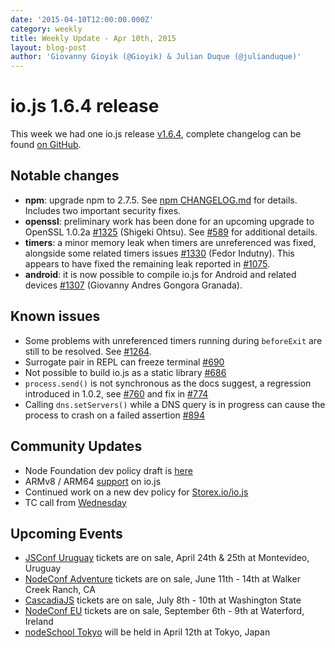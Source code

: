 ```yaml
---
date: '2015-04-10T12:00:00.000Z'
category: weekly
title: Weekly Update - Apr 10th, 2015
layout: blog-post
author: 'Giovanny Gioyik (@Gioyik) & Julian Duque (@julianduque)'
---
```


# io.js 1.6.4 release

This week we had one io.js release [v1.6.4](https://iojs.org/dist/v1.6.4/), complete changelog can be found [on GitHub](https://github.com/nodejs/node/blob/v1.x/CHANGELOG.md).

## Notable changes

- **npm**: upgrade npm to 2.7.5. See [npm CHANGELOG.md](https://github.com/npm/npm/blob/master/CHANGELOG.md#v275-2015-03-26) for details. Includes two important security fixes.
- **openssl**: preliminary work has been done for an upcoming upgrade to OpenSSL 1.0.2a [#1325](https://github.com/nodejs/node/pull/1325) (Shigeki Ohtsu). See [#589](https://github.com/nodejs/node/issues/589) for additional details.
- **timers**: a minor memory leak when timers are unreferenced was fixed, alongside some related timers issues [#1330](https://github.com/nodejs/node/pull/1330) (Fedor Indutny). This appears to have fixed the remaining leak reported in [#1075](https://github.com/nodejs/node/issues/1075).
- **android**: it is now possible to compile io.js for Android and related devices [#1307](https://github.com/nodejs/node/pull/1307) (Giovanny Andres Gongora Granada).

## Known issues

- Some problems with unreferenced timers running during `beforeExit` are still to be resolved. See [#1264](https://github.com/nodejs/node/issues/1264).
- Surrogate pair in REPL can freeze terminal [#690](https://github.com/nodejs/node/issues/690)
- Not possible to build io.js as a static library [#686](https://github.com/nodejs/node/issues/686)
- `process.send()` is not synchronous as the docs suggest, a regression introduced in 1.0.2, see [#760](https://github.com/nodejs/node/issues/760) and fix in [#774](https://github.com/nodejs/node/issues/774)
- Calling `dns.setServers()` while a DNS query is in progress can cause the process to crash on a failed assertion [#894](https://github.com/nodejs/node/issues/894)

## Community Updates

- Node Foundation dev policy draft is [here](https://github.com/jasnell/dev-policy)
- ARMv8 / ARM64 [support](https://twitter.com/rvagg/status/586050873349939201) on io.js
- Continued work on a new dev policy for [Storex.io/io.js](https://github.com/jasnell/dev-policy)
- TC call from [Wednesday](https://www.youtube.com/watch?v=OjlK8k10oyo)

## Upcoming Events

- [JSConf Uruguay](http://jsconf.uy) tickets are on sale, April 24th & 25th at Montevideo, Uruguay
- [NodeConf Adventure](http://nodeconf.com/) tickets are on sale, June 11th - 14th at Walker Creek Ranch, CA
- [CascadiaJS](http://2015.cascadiajs.com/) tickets are on sale, July 8th - 10th at Washington State
- [NodeConf EU](http://nodeconf.eu/) tickets are on sale, September 6th - 9th at Waterford, Ireland
- [nodeSchool Tokyo](http://nodejs.connpass.com/event/13182/) will be held in April 12th at Tokyo, Japan
